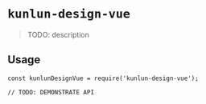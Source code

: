 # `kunlun-design-vue`

> TODO: description

## Usage

```
const kunlunDesignVue = require('kunlun-design-vue');

// TODO: DEMONSTRATE API
```
